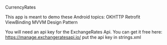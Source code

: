 CurrencyRates



This app is meant to demo these Android topics:
OKHTTP
Retrofit
ViewBinding
MVVM Design Pattern






You will need an api key for the ExchangeRates Api.
You can get it free here:
https://manage.exchangeratesapi.io/
put the api key in strings.xml







